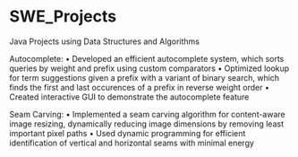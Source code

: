 # SWE_Projects
Java Projects using Data Structures and Algorithms

Autocomplete:
• Developed an efficient autocomplete system, which sorts queries by weight and prefix using custom comparators
• Optimized lookup for term suggestions given a prefix with a variant of binary search, which finds the first and last
occurences of a prefix in reverse weight order
• Created interactive GUI to demonstrate the autocomplete feature

Seam Carving:
• Implemented a seam carving algorithm for content-aware image resizing, dynamically reducing image dimensions by
removing least important pixel paths
• Used dynamic programming for efficient identification of vertical and horizontal seams with minimal energy

